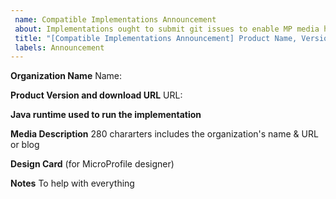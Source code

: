 ```yaml
---
 name: Compatible Implementations Announcement
 about: Implementations ought to submit git issues to enable MP media highlight compatibility with an MP release.
 title: "[Compatible Implementations Announcement] Product Name, Version "
 labels: Announcement
---
```


 **Organization Name**
 Name:
 
 **Product Version and download URL**
 URL:
 
 **Java runtime used to run the implementation**

 **Media Description**
 280 chararters includes the organization's name & URL or blog

 **Design Card**  (for MicroProfile designer)

 **Notes**
 To help with everything
